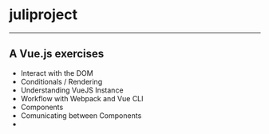# juliproject
-----
## A Vue.js exercises
- Interact with the DOM
- Conditionals / Rendering
- Understanding VueJS Instance
- Workflow with Webpack and Vue CLI
- Components
- Comunicating between Components
- 

